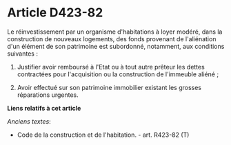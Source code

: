 # Article D423-82

Le réinvestissement par un organisme d'habitations à loyer modéré, dans la construction de nouveaux logements, des fonds
provenant de l'aliénation d'un élément de son patrimoine est subordonné, notamment, aux conditions suivantes :

1. Justifier avoir remboursé à l'Etat ou à tout autre prêteur les dettes contractées pour l'acquisition ou la construction de
l'immeuble aliéné ;

2. Avoir effectué sur son patrimoine immobilier existant les grosses réparations urgentes.

**Liens relatifs à cet article**

_Anciens textes_:

  - Code de la construction et de l'habitation. - art. R423-82 (T)
